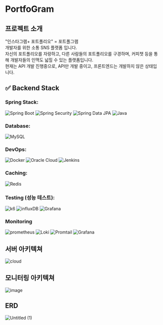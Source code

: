 # PortfoGram
## 프로젝트 소개
"인스타그램+ 포트폴리오" = 포트폴그램 <br>
개발자를 위한 소통 SNS 플랫폼 입니다. <br> 
자신의 포트폴리오를 자랑하고, 다른 사람들의 포트폴리오를 구경하며, 커피챗 등을 통해 개발자들의 인맥도 넓힐 수 있는 플랫폼입니다. <br>
현재는 API 개발 진행중으로, API만 개발 중이고, 프론트엔드는 개발하지 않은 상태입니다.
## ✅ Backend Stack 

### Spring Stack:
<p align="left">
  <img src="https://img.shields.io/badge/Spring Boot-6DB33F?style=for-the-badge&amp;logo=Spring+Boot&amp;logoColor=yellow" alt="Spring Boot"/> 
  <img src="https://img.shields.io/badge/Spring Security-6DB33F?style=for-the-badge&amp;logo=Spring+Security&amp;logoColor=yellow" alt="Spring Security"/>
  <img src="https://img.shields.io/badge/Spring Data JPA-6DB33F?style=for-the-badge&amp;logo=Spring+Data +JPA&amp;logoColor=yellow" alt="Spring Data JPA"/> 
  <img src="https://img.shields.io/badge/java-%23ED8B00.svg?style=for-the-badge&amp;logo=openjdk&amp;logoColor=white" alt="Java"/>
</p>

### Database:
<p align="left">
  <img src="https://img.shields.io/badge/mysql-4479A1.svg?style=for-the-badge&logo=mysql&logoColor=white" alt="MySQL">
</p>

### DevOps:
<p align="left">
  <img src="https://img.shields.io/badge/docker-%230db7ed.svg?style=for-the-badge&amp;logo=docker&amp;logoColor=white" alt="Docker"/>
  <img src="https://img.shields.io/badge/Oracle Cloud-F80000?style=for-the-badge&amp;logo=Oracle&amp;logoColor=white" alt="Oracle Cloud"/> 
    <img src="https://img.shields.io/badge/Jenkins-D24939?style=for-the-badge&amp;logo=Jenkins&amp;logoColor=white" alt="Jenkins"/> 
</p>

### Caching:
<p align="left">
  <img src="https://img.shields.io/badge/Redis-DC382D?style=for-the-badge&amp;logo=Redis&amp;logoColor=white" alt="Redis"/>
</p>

### Testing (성능 테스트):
<p align="left">
  <img src="https://img.shields.io/badge/k6-7D64FF?style=for-the-badge&amp;logo=k6&amp;logoColor=black" alt="k6"/>
    <img src="https://img.shields.io/badge/influxDB-22ADF6?style=for-the-badge&amp;logo=influxdb&amp;logoColor=black" alt="influxDB"/>
    <img src="https://img.shields.io/badge/Grafana-F46800?style=for-the-badge&amp;logo=Grafana&amp;logoColor=black" alt="Grafana"/>
  
</p>

### Monitoring
<p align="left">
  <img src="https://img.shields.io/badge/prometheus-E6522C?style=for-the-badge&amp;logo=prometheusl&amp;logoColor=black" alt="prometheus"/>
    <img src="https://img.shields.io/badge/Loki-F46800?style=for-the-badge&amp;logo=Loki&amp;logoColor=black" alt="Loki"/>
      <img src="https://img.shields.io/badge/Promtail-F46800?style=for-the-badge&amp;logo=Promtail&amp;logoColor=black" alt="Promtail"/>
    <img src="https://img.shields.io/badge/Grafana-F46800?style=for-the-badge&amp;logo=Grafana&amp;logoColor=black" alt="Grafana"/>

  
## 서버 아키텍쳐
![cloud](https://github.com/minina0407/PortfoGram/assets/83204216/a9f425b1-8c36-46e8-b973-f76744ba9ad4)
## 모니터링 아키텍쳐
![image](https://github.com/minina0407/PortfoGram/assets/83204216/7b084f74-5c3b-4135-ae9a-4f7fd21deff8)

## ERD
![Untitled (1)](https://github.com/minina0407/PortfoGram/assets/83204216/3a1b91e7-c89a-44b6-87e7-a9a80bb54145)



